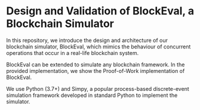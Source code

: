 # Design and Validation of BlockEval, a Blockchain Simulator

In this repository, we introduce the design and architecture of our
blockchain simulator, BlockEval, which mimics the behaviour
of concurrent operations that occur in a real-life blockchain
system.

BlockEval can be extended to simulate any blockchain framework. In 
the provided implementation, we show the Proof-of-Work implementation
of BlockEval.

We use Python (3.7+) and Simpy, a popular process-based
discrete-event simulation framework developed in standard
Python to implement the simulator.
